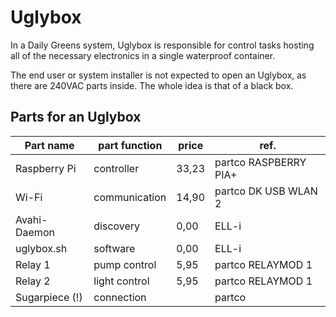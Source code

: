Uglybox
========

In a Daily Greens system, Uglybox is responsible for control tasks
hosting all of the necessary electronics in a single waterproof
container.

The end user or system installer is not expected to open an Uglybox,
as there are 240VAC parts inside. The whole idea is that of a black
box.


Parts for an Uglybox
--------------------

   Part name   | part function |  price  | ref.
---------------|---------------|---------|------
Raspberry Pi   | controller    |  33,23  | partco RASPBERRY PIA+
Wi-Fi          | communication |  14,90  | partco DK USB WLAN 2
Avahi-Daemon   | discovery     |   0,00  | ELL-i
uglybox.sh     | software      |   0,00  | ELL-i
Relay 1        | pump control  |   5,95  | partco RELAYMOD 1
Relay 2        | light control |   5,95  | partco RELAYMOD 1
Sugarpiece (!) | connection    |         | partco


